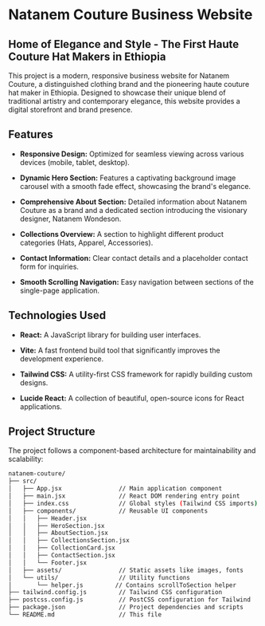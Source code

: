 # Natanem Couture Business Website

## Home of Elegance and Style - The First Haute Couture Hat Makers in Ethiopia

This project is a modern, responsive business website for Natanem Couture, a distinguished clothing brand and the pioneering haute couture hat maker in Ethiopia. Designed to showcase their unique blend of traditional artistry and contemporary elegance, this website provides a digital storefront and brand presence.

## Features

* **Responsive Design:** Optimized for seamless viewing across various devices (mobile, tablet, desktop).

* **Dynamic Hero Section:** Features a captivating background image carousel with a smooth fade effect, showcasing the brand's elegance.

* **Comprehensive About Section:** Detailed information about Natanem Couture as a brand and a dedicated section introducing the visionary designer, Natanem Wondeson.

* **Collections Overview:** A section to highlight different product categories (Hats, Apparel, Accessories).

* **Contact Information:** Clear contact details and a placeholder contact form for inquiries.

* **Smooth Scrolling Navigation:** Easy navigation between sections of the single-page application.

## Technologies Used

* **React:** A JavaScript library for building user interfaces.

* **Vite:** A fast frontend build tool that significantly improves the development experience.

* **Tailwind CSS:** A utility-first CSS framework for rapidly building custom designs.

* **Lucide React:** A collection of beautiful, open-source icons for React applications.

## Project Structure

The project follows a component-based architecture for maintainability and scalability:
```bash
natanem-couture/
├── src/
│   ├── App.jsx                // Main application component
│   ├── main.jsx               // React DOM rendering entry point
│   ├── index.css              // Global styles (Tailwind CSS imports)
│   ├── components/            // Reusable UI components
│   │   ├── Header.jsx
│   │   ├── HeroSection.jsx
│   │   ├── AboutSection.jsx
│   │   ├── CollectionsSection.jsx
│   │   ├── CollectionCard.jsx
│   │   ├── ContactSection.jsx
│   │   └── Footer.jsx
│   ├── assets/                // Static assets like images, fonts
│   └── utils/                 // Utility functions
│       └── helper.js         // Contains scrollToSection helper
├── tailwind.config.js         // Tailwind CSS configuration
├── postcss.config.js          // PostCSS configuration for Tailwind
├── package.json               // Project dependencies and scripts
└── README.md                  // This file

```
